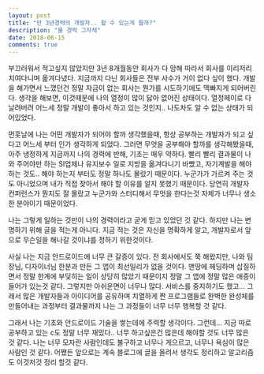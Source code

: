 ```yaml
---
layout: post
title: "만 3년경력의 개발자.. 할 수 있는게 뭘까?"
description: "물 경력 그자체"
date: 2018-06-15
comments: true
---
```


부끄러워서 적고싶지 않았지만 3년 8개월동안 회사가 다 망해 따라서 회사를 이리저리 치여다니며 옮겨다녔다. 지금까지 다닌 회사들은 전부 사수가 거이 없다 싶이 했다.
개발을 해가면서 느꼈던건 정말 자금이 없는 회사는 뭔가를 시도하기에도 맥빠지게 되어버린다.
생각을 해보면, 이것때문에 나의 열정이 많이 닳아 없어진 상태이다. 열정페이로 다 날려버려 어느세 정말 개발이 좋아서 하고 있는 것인지.. 나도차도 알 수 없는 
상태가 되어있었다. 

먼훗날에 나는 어떤 개발자가 되어야 할까 생각했을때, 항상 공부하는 개발자가 되고 싶다고 어느세 부터 인가 생각하게 되었다.
그러면 무엇을 공부해야 할까를 생각해봤을때, 아주 냉정하게 지금까지 나의 경력에 반해, 기초는 매우 약하다. 
빨리 빨리 결과물이 나와 주어야만 하는 SI업체나 유지보수 일로 지방을 옮겨다니기 바빴고, 자기계발을 해야하는 것도.. 해야 하는지 부터도 정말 하나도 몰랐기 때문이다. 
누군가가 가르켜 주는 것도 아니었으며 내가 직접 찾아서 해야 할 이유를 알지 못했기 때문이다. 당연히 개발자 컨퍼런스가 뭔지도 잘 몰랐고 누군가와 스터디해서 무엇을 한다는것 자체가 너무나 생소한 분야이기 때문이었다. 

나는 그렇게 일하는 것만이 나의 경력이라고 굳게 믿고 있었던 것 같다.
하지만 나는 변명하기 위해 글을 적는게 아니다. 지금 적는 것은 자신을 명확하게 알고, 개발자로서 앞으로 무슨일을 해나갈 것이냐를 정하기 위한것이다.

사실 나는 지금 안드로이드에 너무 큰 갈증이 있다. 전 회사에서도 쭉 해왔지만, 나와 팀장님, 디자이너님 한분과 만든 그 앱이 최선일리가 없을 것이다. 
맨땅에 헤딩하며 삽질하면서 정말 한계에 부딫히는 일이 상당히 많았기 때문이지 정말 그 앱에 정말 많은 애증이 들어가 있는것 같다. 
그렇지만 아쉬운면이 너무나 많다. 서비스를 중지하기도 했고...
그래서 많은 개발자들과 아이디어를 공유하며 치열하게 짠 프로그램들로 완벽한 완성체를 만들어내는 과정부터 결과물까지 나는 그 과정들이 너무 너무 행복할 것 같다.

그래서 나는 기초와 안드로이드 기술을 쌓는데에 주력할 생각이다. 그런데... 지금 따로 공부하고 있는 c도 정말 너무 재밌다.. 
너무 하고싶은건 많은데 해야할 것도 너무 많은 것 같다.
나는 너무 모자란 사람인데도 불구하고 너무나 게으르고, 너무나 욕심이 많은 사람인 것 같다. 
어쨌든 앞으로는 계속 블로그에 글을 올려서 생각도 정리하고 알고리즘도 이것저것 정리 할것 같다. 
